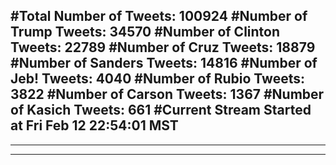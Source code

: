 #Total Number of Tweets: 100924 
#Number of Trump Tweets: 34570
#Number of Clinton Tweets: 22789
#Number of Cruz Tweets: 18879
#Number of Sanders Tweets: 14816
#Number of Jeb! Tweets: 4040
#Number of Rubio Tweets: 3822
#Number of Carson Tweets: 1367
#Number of Kasich Tweets: 661
#Current Stream Started at Fri Feb 12 22:54:01 MST
---
---
---
